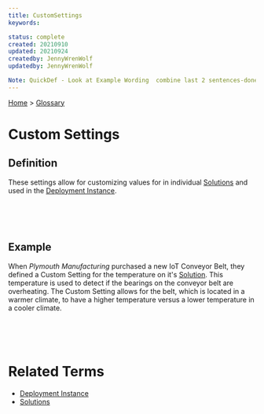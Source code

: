 ```yaml
---
title: CustomSettings
keywords: 

status: complete
created: 20210910
updated: 20210924
createdby: JennyWrenWolf
updatedby: JennyWrenWolf

Note: QuickDef - Look at Example Wording  combine last 2 sentences-done
---
```

[Home](../Index.md) > [Glossary](./Index.md)

# Custom Settings
## Definition
These settings allow for customizing values for in individual [Solutions](./Solution.md) and used in the [Deployment Instance](./DeploymentInstance.md).

<br>
<br>
<br>

## Example

When *Plymouth Manufacturing* purchased a new IoT Conveyor Belt, they defined a Custom Setting for the temperature on it's [Solution](./Solution.md). This temperature is used to detect if the bearings on the conveyor belt are overheating. The Custom Setting allows for the belt, which is located in a warmer climate, to have a higher temperature versus a lower temperature in a cooler climate.


<br>
<br>
<br>

# Related Terms
- [Deployment Instance](./DeploymentInstance.md)
- [Solutions](./Solution.md)